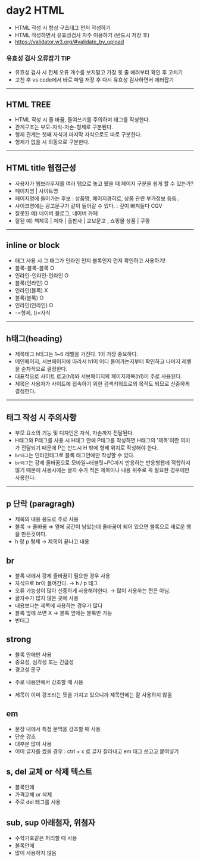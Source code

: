 # day2 HTML
* HTML 작성 시 항상 구조태그 먼저 작성하기
* HTML 작성하면서 유효성검사 자주 이용하기 (반드시 저장 후)
* https://validator.w3.org/#validate_by_upload
### 유효성 검사 오류잡기 TIP
* 유효성 검사 시 전체 오류 개수를 보지말고 가장 윗 줄 에러부터 확인 후 고치기
* 고친 후 vs code에서 바로 파일 저장 후 다시 유효성 검사하면서 에러잡기
----
## HTML TREE
* HTML 작성 시 줄 바꿈, 들여쓰기를 주의하며 태그를 작성한다.
* 관계구조는 부모-자식-자손-형제로 구분된다.
* 형제 관계는 첫째 자식과 마지막 자식으로도 따로 구분한다.
* 형제가 없을 시 외동으로 구분한다.
----
## HTML title 웹접근성
* 사용자가 웹브라우저를 여러 탭으로 놓고 봤을 때 페이지 구분을 쉽게 할 수 있는가?
* 페이지명 | 사이트명
* 페이지명에 들어가는 후보 : 상품명, 페이지경햐로, 상품 관련 부가정보 등등..
* 사이크명에는 광고문구가 같이 들어갈 수 있다. : 깊이 빠져들다 CGV
* 잘못된 예) 네이버 블로그, 네이버 카페
* 잘된 예) 책제목 | 저자 | 출판사 | 교보문고 ,  쇼핑몰 상품 | 쿠팡
----
## inline or block
* 태그 사용 시 그 태그가 인라인 인지 볼록인지 먼저 확인하고 사용하기!
* 블록-블록-블록 O
* 인라인-인라인-인라인 O
* 블록(인라인) O
* 인라인(블록) X
* 블록(블록) O
* 인라인(인라인) O  
* -=형제,  ()=자식
----
## h태그(heading)
* 제목태그 h태그는 1~6 레벨을 가진다. 1이 가장 중요하다.
* 메인페이지, 서브페이지에 따라서 h1이 어디 들어가는지부터 확인하고 나머지 레벨을 순차적으로 결정한다.
* 대표적으로 사이트 로고(h1)와 서브페이지의 페이지제목(h1)이 주로 사용된다.
* 제목은 사용자가 사이트에 접속하기 위한 검색키워드로의 목적도 되므로 신중하게 결정한다.
----
## 태그 작성 시 주의사항
* 부모 요소의 기능 및 디자인은 자식, 자손까지 전달된다.
* H태그와 P태그를 사용 시 H태그 안에 P태그를 작성하면 H태그의 '제목'이란 의미가 전달되기 때문에 P는 반드시 H 밖에 형제 위치로 작성해야 한다. 
* `br태그`는 인라인태그로 블록 태그안에만 작성할 수 있다.
* `br태그`는 강제 줄바꿈으로 모바일~태블릿~PC까지 반응하는 반응형웹에 적합하지 않기 때문에 사용시에는 글자 수가 적은 제목이나 내용 위주로 꼭 필요한 경우에만 사용한다. 
----
## p 단락 (paragragh)
* 제목의 내용 용도로 주로 사용
* 블록 → 줄바꿈 ⇒ 옆에 공간이 남았는데 줄바꿈이 되어 있으면 블록으로 새로운 행을 만든것이다.
* h 랑 p 형제 → 제목이 끝나고 내용
## br 
* 블록 내에서 강제 줄바꿈이 필요한 경우 사용
* 자식으로 br이 들어간다. → h / p 태그
* 오류 가능성이 많아 신중하게 사용해야한다. → 많이 사용하는 편은 아님.
* 글자수가 많지 않은 곳에 사용
* 내용보다는 제목에 사용하는 경우가 많다
* 블록 옆에 쓰면 X → 블록 옆에는 블록만 가능
* 빈태그
## strong
* 블록 안에만 사용
* 중요성, 심각성 또는 긴급성
* 경고성 문구
* <p> 주로 내용안에서 강조할 때 사용
* 제목이 이미 강조라는 뜻을 가지고 있으니까 제목안에는 잘 사용하지 않음
## em
* 문장 내에서 특정 문맥을 강조할 때 사용
* 단순 강조
* 대부분 많이 사용
* 이미 글자를 썼을 경우 : ctrl + x 로 글자 잘라내고 em 태그 쓰고고 붙여넣기
## s, del 교체 or 삭제 텍스트
* 블록안에
* 가격교체 or 삭제
* 주로 del 태그를 사용
## sub, sup 아래첨자, 위첨자
* 수학기호같은 처리할 때 사용
* 블록안에
* 많이 사용하지 않음